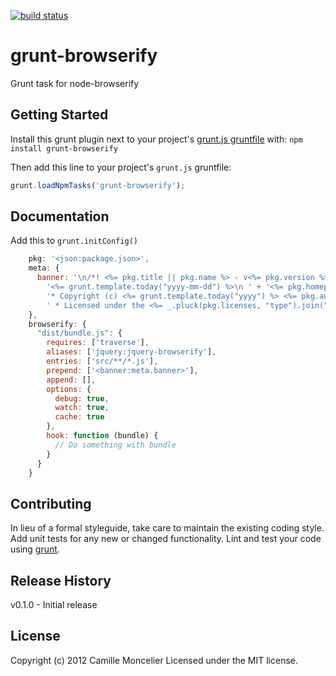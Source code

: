 [![build status](https://secure.travis-ci.org/pix/grunt-browserify.png)](http://travis-ci.org/pix/grunt-browserify)
# grunt-browserify

Grunt task for node-browserify

## Getting Started
Install this grunt plugin next to your project's [grunt.js gruntfile][getting_started] with: `npm install grunt-browserify`

Then add this line to your project's `grunt.js` gruntfile:

```javascript
grunt.loadNpmTasks('grunt-browserify');
```

[grunt]: https://github.com/cowboy/grunt
[getting_started]: https://github.com/cowboy/grunt/blob/master/docs/getting_started.md

## Documentation
Add this to ```grunt.initConfig()```
```javascript
    pkg: '<json:package.json>',
    meta: {
      banner: '\n/*! <%= pkg.title || pkg.name %> - v<%= pkg.version %> - ' +
        '<%= grunt.template.today("yyyy-mm-dd") %>\n ' + '<%= pkg.homepage ? "* " + pkg.homepage + "\n *\n " : "" %>' +
        '* Copyright (c) <%= grunt.template.today("yyyy") %> <%= pkg.author.name %>;\n' +
        ' * Licensed under the <%= _.pluck(pkg.licenses, "type").join(", ") %> license */'
    },
    browserify: {
      "dist/bundle.js": {
        requires: ['traverse'],
        aliases: ['jquery:jquery-browserify'],
        entries: ['src/**/*.js'],
        prepend: ['<banner:meta.banner>'],
        append: [],
        options: {
          debug: true,
          watch: true,
          cache: true
        },
        hook: function (bundle) {
          // Do something with bundle
        }
      }
    }
```

## Contributing
In lieu of a formal styleguide, take care to maintain the existing coding style. Add unit tests for any new or changed functionality. Lint and test your code using [grunt][grunt].

## Release History
v0.1.0
	- Initial release

## License
Copyright (c) 2012 Camille Moncelier
Licensed under the MIT license.
